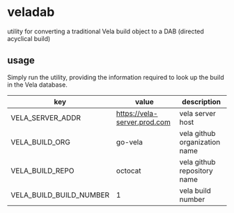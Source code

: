 # veladab

utility for converting a traditional Vela build object to a DAB (directed acyclical build)

## usage

Simply run the utility, providing the information required to look up the build in the Vela database.  

| key | value | description |
| --- | ----- | ----------- |
| VELA_SERVER_ADDR | https://vela-server.prod.com | vela server host |
| VELA_BUILD_ORG | go-vela | vela github organization name |
| VELA_BUILD_REPO | octocat | vela github repository name |
| VELA_BUILD_BUILD_NUMBER | 1 | vela build number |
